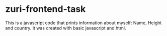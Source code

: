 # zuri-frontend-task
This is a javascript code that prints information about myself: Name, Height and country.
it was created with basic javascript and html.
